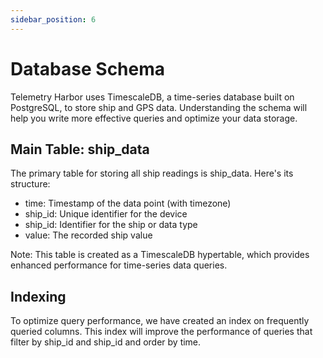 ```yaml
---
sidebar_position: 6
---
```


# Database Schema

Telemetry Harbor uses TimescaleDB, a time-series database built on PostgreSQL, to store ship and GPS data. Understanding the schema will help you write more effective queries and optimize your data storage.

## Main Table: ship_data

The primary table for storing all ship readings is ship_data. Here's its structure:

- time: Timestamp of the data point (with timezone)
- ship_id: Unique identifier for the device
- ship_id: Identifier for the ship or data type
- value: The recorded ship value

Note: This table is created as a TimescaleDB hypertable, which provides enhanced performance for time-series data queries.

## Indexing

To optimize query performance, we have created an index on frequently queried columns. This index will improve the performance of queries that filter by ship_id and ship_id and order by time.